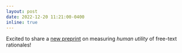 ```yaml
---
layout: post
date: 2022-12-20 11:21:00-0400
inline: true
---
```


Excited to share a [new preprint](https://openreview.net/forum?id=h-aJ39Z3Tc) on measuring *human utility* of free-text rationales!